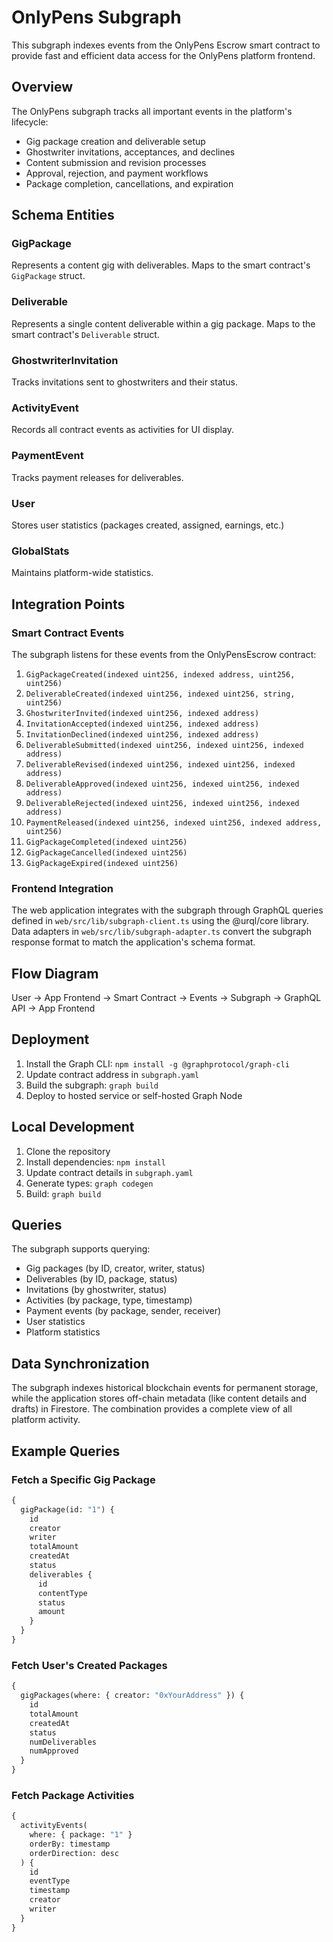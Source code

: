 # OnlyPens Subgraph

This subgraph indexes events from the OnlyPens Escrow smart contract to provide fast and efficient data access for the OnlyPens platform frontend.

## Overview

The OnlyPens subgraph tracks all important events in the platform's lifecycle:

- Gig package creation and deliverable setup
- Ghostwriter invitations, acceptances, and declines
- Content submission and revision processes
- Approval, rejection, and payment workflows
- Package completion, cancellations, and expiration

## Schema Entities

### GigPackage

Represents a content gig with deliverables. Maps to the smart contract's `GigPackage` struct.

### Deliverable

Represents a single content deliverable within a gig package. Maps to the smart contract's `Deliverable` struct.

### GhostwriterInvitation

Tracks invitations sent to ghostwriters and their status.

### ActivityEvent

Records all contract events as activities for UI display.

### PaymentEvent

Tracks payment releases for deliverables.

### User

Stores user statistics (packages created, assigned, earnings, etc.)

### GlobalStats

Maintains platform-wide statistics.

## Integration Points

### Smart Contract Events

The subgraph listens for these events from the OnlyPensEscrow contract:

1. `GigPackageCreated(indexed uint256, indexed address, uint256, uint256)`
2. `DeliverableCreated(indexed uint256, indexed uint256, string, uint256)`
3. `GhostwriterInvited(indexed uint256, indexed address)`
4. `InvitationAccepted(indexed uint256, indexed address)`
5. `InvitationDeclined(indexed uint256, indexed address)`
6. `DeliverableSubmitted(indexed uint256, indexed uint256, indexed address)`
7. `DeliverableRevised(indexed uint256, indexed uint256, indexed address)`
8. `DeliverableApproved(indexed uint256, indexed uint256, indexed address)`
9. `DeliverableRejected(indexed uint256, indexed uint256, indexed address)`
10. `PaymentReleased(indexed uint256, indexed uint256, indexed address, uint256)`
11. `GigPackageCompleted(indexed uint256)`
12. `GigPackageCancelled(indexed uint256)`
13. `GigPackageExpired(indexed uint256)`

### Frontend Integration

The web application integrates with the subgraph through GraphQL queries defined in `web/src/lib/subgraph-client.ts` using the @urql/core library. Data adapters in `web/src/lib/subgraph-adapter.ts` convert the subgraph response format to match the application's schema format.

## Flow Diagram

User -> App Frontend -> Smart Contract -> Events -> Subgraph -> GraphQL API -> App Frontend

## Deployment

1. Install the Graph CLI: `npm install -g @graphprotocol/graph-cli`
2. Update contract address in `subgraph.yaml`
3. Build the subgraph: `graph build`
4. Deploy to hosted service or self-hosted Graph Node

## Local Development

1. Clone the repository
2. Install dependencies: `npm install`
3. Update contract details in `subgraph.yaml`
4. Generate types: `graph codegen`
5. Build: `graph build`

## Queries

The subgraph supports querying:

- Gig packages (by ID, creator, writer, status)
- Deliverables (by ID, package, status)
- Invitations (by ghostwriter, status)
- Activities (by package, type, timestamp)
- Payment events (by package, sender, receiver)
- User statistics
- Platform statistics

## Data Synchronization

The subgraph indexes historical blockchain events for permanent storage, while the application stores off-chain metadata (like content details and drafts) in Firestore. The combination provides a complete view of all platform activity.

## Example Queries

### Fetch a Specific Gig Package

```graphql
{
  gigPackage(id: "1") {
    id
    creator
    writer
    totalAmount
    createdAt
    status
    deliverables {
      id
      contentType
      status
      amount
    }
  }
}
```

### Fetch User's Created Packages

```graphql
{
  gigPackages(where: { creator: "0xYourAddress" }) {
    id
    totalAmount
    createdAt
    status
    numDeliverables
    numApproved
  }
}
```

### Fetch Package Activities

```graphql
{
  activityEvents(
    where: { package: "1" }
    orderBy: timestamp
    orderDirection: desc
  ) {
    id
    eventType
    timestamp
    creator
    writer
  }
}
```
